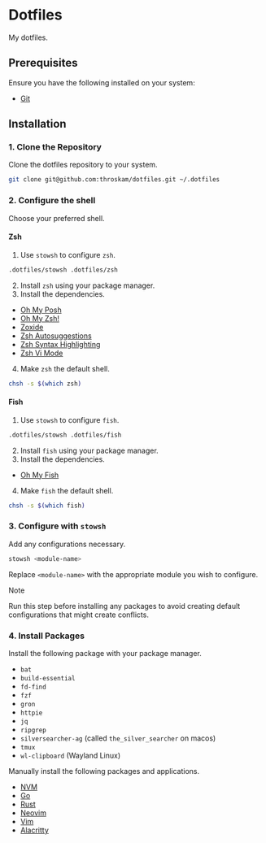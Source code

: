 # Dotfiles

My dotfiles.

## Prerequisites

Ensure you have the following installed on your system:

- [Git](https://git-scm.com/book/en/v2/Getting-Started-Installing-Git)

## Installation

### 1. Clone the Repository

Clone the dotfiles repository to your system.

```bash
git clone git@github.com:throskam/dotfiles.git ~/.dotfiles
```

### 2. Configure the shell

Choose your preferred shell.

#### Zsh

1. Use `stowsh` to configure `zsh`.

```bash
.dotfiles/stowsh .dotfiles/zsh
```

2. Install `zsh` using your package manager.
1. Install the dependencies.

- [Oh My Posh](https://ohmyposh.dev/docs/installation/linux)
- [Oh My Zsh!](https://ohmyz.sh/#install)
- [Zoxide](https://github.com/ajeetdsouza/zoxide?tab=readme-ov-file#installation)
- [Zsh Autosuggestions](https://github.com/zsh-users/zsh-autosuggestions/blob/master/INSTALL.md)
- [Zsh Syntax Highlighting](https://github.com/zsh-users/zsh-syntax-highlighting/blob/master/INSTALL.md)
- [Zsh Vi Mode](https://github.com/jeffreytse/zsh-vi-mode?tab=readme-ov-file#as-an-oh-my-zsh-custom-plugin)

4. Make `zsh` the default shell.

```bash
chsh -s $(which zsh)
```

#### Fish

1. Use `stowsh` to configure `fish`.

```bash
.dotfiles/stowsh .dotfiles/fish
```

2. Install `fish` using your package manager.
1. Install the dependencies.

- [Oh My Fish](https://github.com/oh-my-fish/oh-my-fish?tab=readme-ov-file#installation)

4. Make `fish` the default shell.

```bash
chsh -s $(which fish)
```

### 3. Configure with `stowsh`

Add any configurations necessary.

```bash
stowsh <module-name>
```

Replace `<module-name>` with the appropriate module you wish to configure.

> [!NOTE]
> Run this step before installing any packages to avoid creating default configurations that might create conflicts.

### 4. Install Packages

Install the following package with your package manager.

- `bat`
- `build-essential`
- `fd-find`
- `fzf`
- `gron`
- `httpie`
- `jq`
- `ripgrep`
- `silversearcher-ag` (called `the_silver_searcher` on macos)
- `tmux`
- `wl-clipboard` (Wayland Linux)

Manually install the following packages and applications.

- [NVM](https://github.com/nvm-sh/nvm?tab=readme-ov-file#install--update-script)
- [Go](https://go.dev/doc/install)
- [Rust](https://www.rust-lang.org/tools/install)
- [Neovim](https://github.com/neovim/neovim/blob/master/INSTALL.md)
- [Vim](https://www.vim.org/download.php)
- [Alacritty](https://alacritty.org/#Installation)
